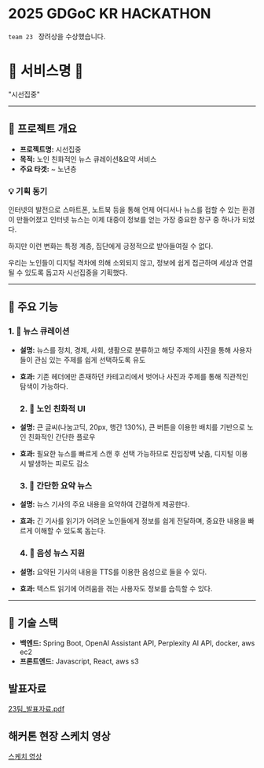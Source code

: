 # 2025 GDGoC KR HACKATHON
`team 23 `
장려상을 수상했습니다.

# 🎉 서비스명 🎉

"시선집중"

---

## 📌 프로젝트 개요

- **프로젝트명:** 시선집중
- **목적:** 노인 친화적인 뉴스 큐레이션&요약 서비스 
- **주요 타겟:** ~ 노년층

### 💡 기획 동기

인터넷의 발전으로 스마트폰, 노트북 등을 통해 언제 어디서나 뉴스를 접할 수 있는 환경이 만들어졌고 인터넷 뉴스는 이제 대중이 정보를 얻는 가장 중요한 창구 중 하나가 되었다.

하지만 이런 변화는 특정 계층, 집단에게 긍정적으로 받아들여질 수 없다. 

우리는 노인들이 디지털 격차에 의해 소외되지 않고, 정보에 쉽게 접근하며 세상과 연결될 수 있도록 돕고자 시선집중을 기획했다. 

---

## 🌟 주요 기능

### 1. 💬 뉴스 큐레이션

- **설명:** 뉴스를 정치, 경제, 사회, 생활으로 분류하고 해당 주제의 사진을 통해 사용자들이 관심 있는 주제를 쉽게 선택하도록 유도
- **효과:** 기존 헤더에만 존재하던 카테고리에서 벗어나 사진과 주제를 통해 직관적인 탐색이 가능하다. 

  ### 2. 💬 노인 친화적 UI

- **설명:** 큰 글씨(나눔고딕, 20px, 행간 130%), 큰 버튼을 이용한 배치를 기반으로 노인 친화적인 간단한 플로우
- **효과:** 필요한 뉴스를 빠르게 스캔 후 선택 가능하므로 진입장벽 낮춤, 디지털 이용 시 발생하는 피로도 감소

  ### 3. 💬 간단한 요약 뉴스

- **설명:** 뉴스 기사의 주요 내용을 요약하여 간결하게 제공한다. 
- **효과:** 긴 기사를 읽기가 어려운 노인들에게 정보를 쉽게 전달하며, 중요한 내용을 빠르게 이해할 수 있도록 돕는다. 

  ### 4. 💬 음성 뉴스 지원

- **설명:** 요약된 기사의 내용을 TTS를 이용한 음성으로 들을 수 있다. 
- **효과:** 텍스트 읽기에 어려움을 겪는 사용자도 정보를 습득할 수 있다.

---

## 🔧 기술 스택

- **백엔드:** Spring Boot, OpenAI Assistant API, Perplexity AI API, docker, aws ec2
- **프론트엔드:** Javascript, React, aws s3

## 발표자료

[23팀_발표자료.pdf](https://github.com/user-attachments/files/18515601/23._.pdf)

## 해커톤 현장 스케치 영상

[스케치 영상](https://youtu.be/qdphrX0sSwc?si=tfv46_Kjxa-bPJvo)


